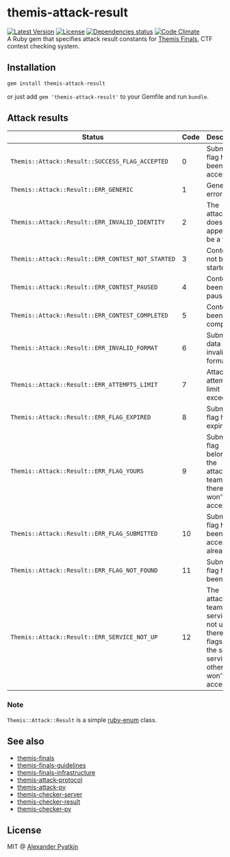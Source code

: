 # themis-attack-result
[![Latest Version](https://img.shields.io/gem/v/themis-attack-result.svg?style=flat-square)](https://rubygems.org/gems/themis-attack-result)
[![License](https://img.shields.io/github/license/aspyatkin/themis-attack-result.svg?style=flat-square)](https://github.com/aspyatkin/themis-attack-result/blob/master/LICENSE)
[![Dependencies status](https://img.shields.io/gemnasium/aspyatkin/themis-attack-result.svg?style=flat-square)](https://gemnasium.com/aspyatkin/themis-attack-result)
[![Code Climate](https://img.shields.io/codeclimate/github/aspyatkin/themis-attack-result.svg?style=flat-square)](https://codeclimate.com/github/aspyatkin/themis-attack-result)  
A Ruby gem that specifies attack result constants for [Themis Finals](https://github.com/aspyatkin/themis-finals), CTF contest checking system.

## Installation
```sh
gem install themis-attack-result
```
or just add `gem 'themis-attack-result'` to your Gemfile and run `bundle`.

## Attack results
| Status | Code | Description |
|--------|------|-------------|
|`Themis::Attack::Result::SUCCESS_FLAG_ACCEPTED`|0|Submitted flag has been accepted|
|`Themis::Attack::Result::ERR_GENERIC`|1|Generic error|
|`Themis::Attack::Result::ERR_INVALID_IDENTITY`|2|The attacker does not appear to be a team|
|`Themis::Attack::Result::ERR_CONTEST_NOT_STARTED`|3|Contest has not been started yet|
|`Themis::Attack::Result::ERR_CONTEST_PAUSED`|4|Contest has been paused|
|`Themis::Attack::Result::ERR_CONTEST_COMPLETED`|5|Contest has been completed|
|`Themis::Attack::Result::ERR_INVALID_FORMAT`|6|Submitted data has invalid format|
|`Themis::Attack::Result::ERR_ATTEMPTS_LIMIT`|7|Attack attempts limit exceeded|
|`Themis::Attack::Result::ERR_FLAG_EXPIRED`|8|Submitted flag has expired|
|`Themis::Attack::Result::ERR_FLAG_YOURS`|9|Submitted flag belongs to the attacking team and therefore won't be accepted|
|`Themis::Attack::Result::ERR_FLAG_SUBMITTED`|10|Submitted flag has been accepted already|
|`Themis::Attack::Result::ERR_FLAG_NOT_FOUND`|11|Submitted flag has not been found|
|`Themis::Attack::Result::ERR_SERVICE_NOT_UP`|12|The attacking team service is not up and therefore flags from the same services of other teams won't be accepted|

### Note
`Themis::Attack::Result` is a simple [ruby-enum](https://github.com/dblock/ruby-enum) class.

## See also
- [themis-finals](https://github.com/aspyatkin/themis-finals)
- [themis-finals-guidelines](https://github.com/aspyatkin/themis-finals-guidelines)
- [themis-finals-infrastructure](https://github.com/aspyatkin/themis-finals-infrastructure)
- [themis-attack-protocol](https://github.com/aspyatkin/themis-attack-protocol)
- [themis-attack-py](https://github.com/aspyatkin/themis-attack-py)
- [themis-checker-server](https://github.com/aspyatkin/themis-checker-server)
- [themis-checker-result](https://github.com/aspyatkin/themis-checker-result)
- [themis-checker-py](https://github.com/aspyatkin/themis-checker-py)

## License
MIT @ [Alexander Pyatkin](https://github.com/aspyatkin)
